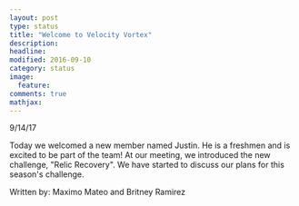 ```yaml
---
layout: post
type: status
title: "Welcome to Velocity Vortex"
description: 
headline: 
modified: 2016-09-10
category: status
image: 
  feature: 
comments: true
mathjax: 
---
```


9/14/17


Today we welcomed a new member named Justin. He is a freshmen and is excited to be part of the team!
At our meeting, we introduced the new challenge, "Relic Recovery". We have started to discuss our plans for this season's challenge.

Written by: 
Maximo Mateo and
Britney Ramirez
